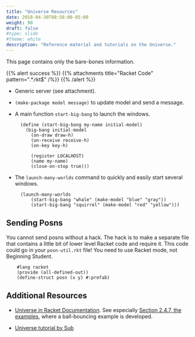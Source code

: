 ```yaml
---
title: "Universe Resources"
date: 2018-04-30T08:58:00-05:00
weight: 90
draft: false
#type: slide
#theme: white
description: "Reference material and tutorials on the Universe."
---
```


This page contains only the bare-bones information.

{{% alert success %}}
{{% attachments title="Racket Code" pattern=".*\.rkt$" /%}}
{{% /alert %}}

* Generic server (see attachment).
* `(make-package model message)` to update model and send a message.
* A main function `start-big-bang` to launch the windows.

        (define (start-big-bang my-name initial-model)
          (big-bang initial-model
            (on-draw draw-h)
            (on-receive receive-h)
            (on-key key-h)

            (register LOCALHOST)
            (name my-name)
            (close-on-stop true)))

* The `launch-many-worlds` command to quickly and easily start several windows.

        (launch-many-worlds
            (start-big-bang "whale" (make-model "blue" "gray"))
            (start-big-bang "squirrel" (make-model "red" "yellow")))

## Sending Posns 

You cannot send posns without a hack. The hack is to make a separate file that contains 
a little bit of lower level Racket code and require it. This code could go in your `posn-util.rkt` file! You need to use Racket mode, not Beginning Student.

        #lang racket
        (provide (all-defined-out))
        (define-struct posn (x y) #:prefab)

## Additional Resources

* [Universe in Racket Documentation](https://docs.racket-lang.org/teachpack/2htdpuniverse.html). See especially [Section 2.4.7, the examples](https://docs.racket-lang.org/teachpack/2htdpuniverse.html#%28part._universe-sample%29), where a ball-bouncing example is developed.

* [Universe tutorial by Sub](https://drive.google.com/drive/folders/0BypGcwjV5LOHSlF0ZmxQT0VnelU)

